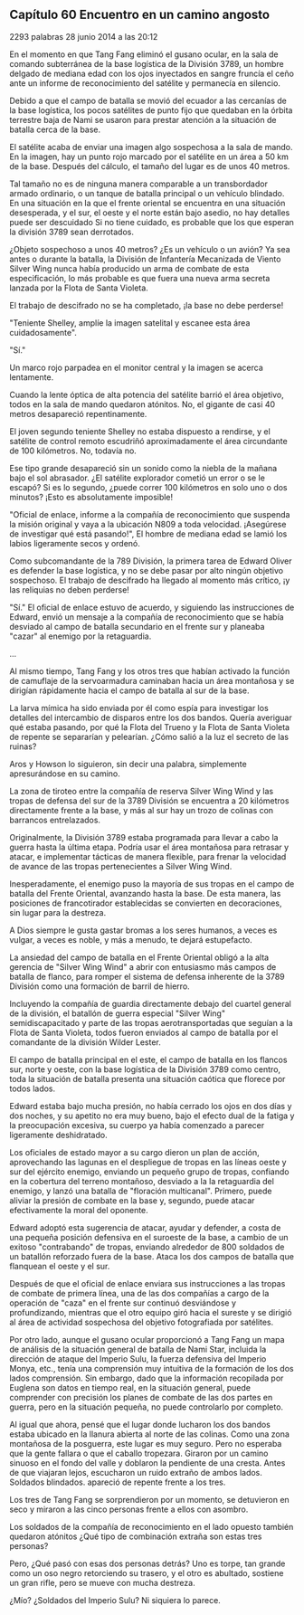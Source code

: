
## Capítulo 60 Encuentro en un camino angosto


2293 palabras
28 junio 2014 a las 20:12


En el momento en que Tang Fang eliminó el gusano ocular, en la sala de comando subterránea de la base logística de la División 3789, un hombre delgado de mediana edad con los ojos inyectados en sangre fruncía el ceño ante un informe de reconocimiento del satélite y permanecía en silencio.

Debido a que el campo de batalla se movió del ecuador a las cercanías de la base logística, los pocos satélites de punto fijo que quedaban en la órbita terrestre baja de Nami se usaron para prestar atención a la situación de batalla cerca de la base.

El satélite acaba de enviar una imagen algo sospechosa a la sala de mando. En la imagen, hay un punto rojo marcado por el satélite en un área a 50 km de la base. Después del cálculo, el tamaño del lugar es de unos 40 metros.

Tal tamaño no es de ninguna manera comparable a un transbordador armado ordinario, o un tanque de batalla principal o un vehículo blindado. En una situación en la que el frente oriental se encuentra en una situación desesperada, y el sur, el oeste y el norte están bajo asedio, no hay detalles puede ser descuidado Si no tiene cuidado, es probable que los que esperan la división 3789 sean derrotados.

¿Objeto sospechoso a unos 40 metros? ¿Es un vehículo o un avión? Ya sea antes o durante la batalla, la División de Infantería Mecanizada de Viento Silver Wing nunca había producido un arma de combate de esta especificación, lo más probable es que fuera una nueva arma secreta lanzada por la Flota de Santa Violeta.

El trabajo de descifrado no se ha completado, ¡la base no debe perderse!

"Teniente Shelley, amplíe la imagen satelital y escanee esta área cuidadosamente".

"Sí."

Un marco rojo parpadea en el monitor central y la imagen se acerca lentamente.

Cuando la lente óptica de alta potencia del satélite barrió el área objetivo, todos en la sala de mando quedaron atónitos. No, el gigante de casi 40 metros desapareció repentinamente.

El joven segundo teniente Shelley no estaba dispuesto a rendirse, y el satélite de control remoto escudriñó aproximadamente el área circundante de 100 kilómetros. No, todavía no.

Ese tipo grande desapareció sin un sonido como la niebla de la mañana bajo el sol abrasador. ¿El satélite explorador cometió un error o se le escapó? Si es lo segundo, ¿puede correr 100 kilómetros en solo uno o dos minutos? ¡Esto es absolutamente imposible!

"Oficial de enlace, informe a la compañía de reconocimiento que suspenda la misión original y vaya a la ubicación N809 a toda velocidad. ¡Asegúrese de investigar qué está pasando!", El hombre de mediana edad se lamió los labios ligeramente secos y ordenó.

Como subcomandante de la 789 División, la primera tarea de Edward Oliver es defender la base logística, y no se debe pasar por alto ningún objetivo sospechoso. El trabajo de descifrado ha llegado al momento más crítico, ¡y las reliquias no deben perderse!

"Sí." El oficial de enlace estuvo de acuerdo, y siguiendo las instrucciones de Edward, envió un mensaje a la compañía de reconocimiento que se había desviado al campo de batalla secundario en el frente sur y planeaba "cazar" al enemigo por la retaguardia.

...

Al mismo tiempo, Tang Fang y los otros tres que habían activado la función de camuflaje de la servoarmadura caminaban hacia un área montañosa y se dirigían rápidamente hacia el campo de batalla al sur de la base.

La larva mímica ha sido enviada por él como espía para investigar los detalles del intercambio de disparos entre los dos bandos. Quería averiguar qué estaba pasando, por qué la Flota del Trueno y la Flota de Santa Violeta de repente se separarían y pelearían. ¿Cómo salió a la luz el secreto de las ruinas?

Aros y Howson lo siguieron, sin decir una palabra, simplemente apresurándose en su camino.

La zona de tiroteo entre la compañía de reserva Silver Wing Wind y las tropas de defensa del sur de la 3789 División se encuentra a 20 kilómetros directamente frente a la base, y más al sur hay un trozo de colinas con barrancos entrelazados.

Originalmente, la División 3789 estaba programada para llevar a cabo la guerra hasta la última etapa. Podría usar el área montañosa para retrasar y atacar, e implementar tácticas de manera flexible, para frenar la velocidad de avance de las tropas pertenecientes a Silver Wing Wind.

Inesperadamente, el enemigo puso la mayoría de sus tropas en el campo de batalla del Frente Oriental, avanzando hasta la base. De esta manera, las posiciones de francotirador establecidas se convierten en decoraciones, sin lugar para la destreza.

A Dios siempre le gusta gastar bromas a los seres humanos, a veces es vulgar, a veces es noble, y más a menudo, te dejará estupefacto.

La ansiedad del campo de batalla en el Frente Oriental obligó a la alta gerencia de "Silver Wing Wind" a abrir con entusiasmo más campos de batalla de flanco, para romper el sistema de defensa inherente de la 3789 División como una formación de barril de hierro.

Incluyendo la compañía de guardia directamente debajo del cuartel general de la división, el batallón de guerra especial "Silver Wing" semidiscapacitado y parte de las tropas aerotransportadas que seguían a la Flota de Santa Violeta, todos fueron enviados al campo de batalla por el comandante de la división Wilder Lester.

El campo de batalla principal en el este, el campo de batalla en los flancos sur, norte y oeste, con la base logística de la División 3789 como centro, toda la situación de batalla presenta una situación caótica que florece por todos lados.

Edward estaba bajo mucha presión, no había cerrado los ojos en dos días y dos noches, y su apetito no era muy bueno, bajo el efecto dual de la fatiga y la preocupación excesiva, su cuerpo ya había comenzado a parecer ligeramente deshidratado.

Los oficiales de estado mayor a su cargo dieron un plan de acción, aprovechando las lagunas en el despliegue de tropas en las líneas oeste y sur del ejército enemigo, enviando un pequeño grupo de tropas, confiando en la cobertura del terreno montañoso, desviado a la la retaguardia del enemigo, y lanzó una batalla de "floración multicanal". Primero, puede aliviar la presión de combate en la base y, segundo, puede atacar efectivamente la moral del oponente.

Edward adoptó esta sugerencia de atacar, ayudar y defender, a costa de una pequeña posición defensiva en el suroeste de la base, a cambio de un exitoso "contrabando" de tropas, enviando alrededor de 800 soldados de un batallón reforzado fuera de la base. Ataca los dos campos de batalla que flanquean el oeste y el sur.

Después de que el oficial de enlace enviara sus instrucciones a las tropas de combate de primera línea, una de las dos compañías a cargo de la operación de "caza" en el frente sur continuó desviándose y profundizando, mientras que el otro equipo giró hacia el sureste y se dirigió al área de actividad sospechosa del objetivo fotografiada por satélites.

Por otro lado, aunque el gusano ocular proporcionó a Tang Fang un mapa de análisis de la situación general de batalla de Nami Star, incluida la dirección de ataque del Imperio Sulu, la fuerza defensiva del Imperio Monya, etc., tenía una comprensión muy intuitiva de la formación de los dos lados comprensión. Sin embargo, dado que la información recopilada por Euglena son datos en tiempo real, en la situación general, puede comprender con precisión los planes de combate de las dos partes en guerra, pero en la situación pequeña, no puede controlarlo por completo.

Al igual que ahora, pensé que el lugar donde lucharon los dos bandos estaba ubicado en la llanura abierta al norte de las colinas. Como una zona montañosa de la posguerra, este lugar es muy seguro. Pero no esperaba que la gente fallara o que el caballo tropezara. Giraron por un camino sinuoso en el fondo del valle y doblaron la pendiente de una cresta. Antes de que viajaran lejos, escucharon un ruido extraño de ambos lados. Soldados blindados. apareció de repente frente a los tres.

Los tres de Tang Fang se sorprendieron por un momento, se detuvieron en seco y miraron a las cinco personas frente a ellos con asombro.

Los soldados de la compañía de reconocimiento en el lado opuesto también quedaron atónitos ¿Qué tipo de combinación extraña son estas tres personas?

Pero, ¿Qué pasó con esas dos personas detrás? Uno es torpe, tan grande como un oso negro retorciendo su trasero, y el otro es abultado, sostiene un gran rifle, pero se mueve con mucha destreza.

¿Mío? ¿Soldados del Imperio Sulu? Ni siquiera lo parece.
